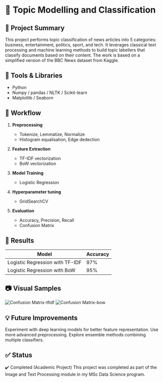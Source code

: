 # 📝 Topic Modelling and Classification


## 🧠 Project Summary

This project performs topic classification of news articles into 5 categories: business, entertainment, politics, sport, and tech. It leverages classical text processing and machine learning methods to build topic labellers that classify documents based on their content. The work is based on a simplified version of the BBC News dataset from Kaggle.


## 🔧 Tools & Libraries

- Python
- Numpy / pandas / NLTK / Scikit-learn
- Matplotlib / Seaborn
  

## 🚀 Workflow

1. **Preprocessing**
   - Tokenize, Lemmatize, Normalize
   - Histogram equalisation, Edge dedection

2. **Feature Extraction**
   - TF-IDF vectorization 
   - BoW vectorization 
     
3. **Model Training**
   - Logistic Regression
  
4. **Hyperparameter tuning**
   - GridSearchCV

5. **Evaluation**
   - Accuracy, Precision, Recall
   - Confusion Matrix 


## 🧪 Results

| Model                            | Accuracy 
|----------------------------------|----------
| Logistic Regression with TF-IDF  | 97%    
| Logistic Regression with BoW     | 95%    


## 📷 Visual Samples

![Confusion Matrix-tfidf](https://github.com/user-attachments/assets/9394fdc0-32c0-4f84-9c9b-40ef3bcb0ce5)
![Confusion Matrix-bow](https://github.com/user-attachments/assets/db4ab04c-4b1f-4ed7-b310-b04d7e091cd1)


## 💡 Future Improvements

Experiment with deep learning models for better feature representation.
Use more advanced preprocessing.
Explore ensemble methods combining multiple classifiers.


## ✅ Status

✔️ Completed (Academic Project)
This project was completed as part of the Image and Text Processing module in my MSc Data Science program.

